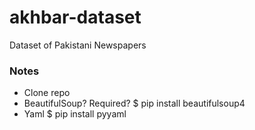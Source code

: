 # akhbar-dataset
Dataset of Pakistani Newspapers

### Notes
- Clone repo
- BeautifulSoup? Required?
$ pip install beautifulsoup4
- Yaml
$ pip install pyyaml
